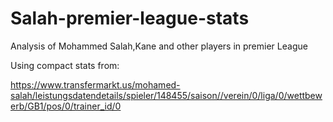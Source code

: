 # Salah-premier-league-stats
Analysis of Mohammed Salah,Kane and other players in premier League

Using compact stats from:

https://www.transfermarkt.us/mohamed-salah/leistungsdatendetails/spieler/148455/saison//verein/0/liga/0/wettbewerb/GB1/pos/0/trainer_id/0
